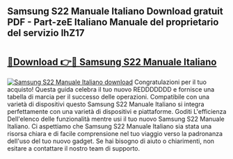 ## Samsung S22 Manuale Italiano Download gratuit PDF - Part-zeE Italiano Manuale del proprietario del servizio lhZ17

# <h2><a href="http://dfbnx78.blite.top/?on=Samsung+S22+Manuale+Italiano">🔗Download 👉🔴 Samsung S22 Manuale Italiano</a></h2>

[![Samsung S22 Manuale Italiano download](https://i.imgur.com/lujVjoI.png)](http://dfbnx78.blite.top/?on=Samsung+S22+Manuale+Italiano)
Congratulazioni per il tuo acquisto! Questa guida celebra il tuo nuovo REDDDDDDD e fornisce una tabella di marcia per il successo delle operazioni. Compatibile con una varietà di dispositivi questo Samsung S22 Manuale Italiano si integra perfettamente con una varietà di dispositivi e piattaforme. Goditi L'efficienza Dell'elenco delle funzionalità mentre usi il tuo nuovo Samsung S22 Manuale Italiano. Ci aspettiamo che Samsung S22 Manuale Italiano sia stata una risorsa chiara e di facile comprensione nel tuo viaggio verso la padronanza dell'uso del tuo nuovo gadget. Se hai bisogno di aiuto o chiarimenti, non esitare a contattare il nostro team di supporto.
